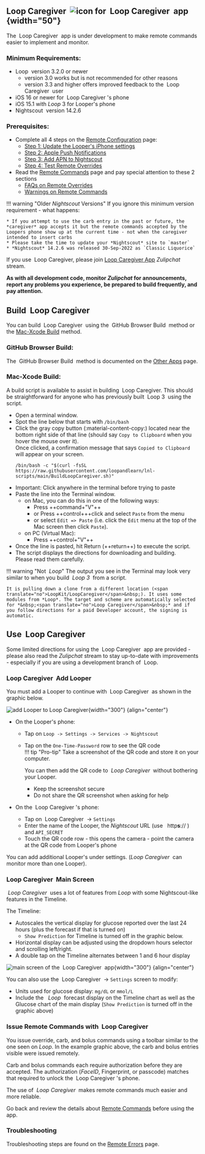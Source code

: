 ## <span translate="no">Loop Caregiver</span>&nbsp;   ![icon for &nbsp;<span translate="no">Loop Caregiver</span>&nbsp; app](img/lcg-icon.jpg){width="50"}

The &nbsp;<span translate="no">Loop Caregiver</span>&nbsp; app is under development to make remote commands easier to implement and monitor.

### Minimum Requirements:

* <span translate="no">Loop</span>&nbsp; version 3.2.0 or newer
    * version 3.0 works but is not recommended for other reasons
    * version 3.3 and higher offers improved feedback to the &nbsp;<span translate="no">Loop Caregiver</span>&nbsp; user
* iOS 16 or newer for &nbsp;<span translate="no">Loop Caregiver</span>&nbsp;&#39;s phone
* iOS 15.1 with *Loop* 3 for Looper&#39;s phone
* <span translate="no">Nightscout</span>&nbsp; version 14.2.6

### Prerequisites:

* Complete all 4 steps on the [Remote Configuration](remote-config.md) page:
    * [Step 1: Update the Looper's iPhone settings](remote-config.md#step-1-update-the-loopers-iphone-settings)
    * [Step 2: Apple Push Notifications](remote-config.md#step-2-apple-push-notifications)
    * [Step 3: Add APN to Nightscout](remote-config.md#step-3-add-apn-to-nightscout)
    * [Step 4: Test Remote Overrides](remote-config.md#step-4-test-remote-overrides)
* Read the [Remote Commands](remote-commands.md) page and pay special attention to these 2 sections
    * [FAQs on Remote Overrides](remote-commands.md#faqs-on-remote-overrides)
    * [Warnings on Remote Commands](remote-commands.md#warnings-on-remote-commands)

!!! warning "Older *Nightscout* Versions"
    If you ignore this minimum version requirement - what happens:

    * If you attempt to use the carb entry in the past or future, the *caregiver* app accepts it but the remote commands accepted by the Loopers phone show up at the current time - not when the caregiver intended to insert carbs
    * Please take the time to update your *Nightscout* site to `master`
    * *Nightscout* 14.2.6 was released 30-Sep-2022 as `Classic Liquorice`

If you use &nbsp;<span translate="no">Loop Caregiver</span>, please join [<span translate="no">Loop Caregiver App</span>](https://loop.zulipchat.com/#narrow/stream/358458-Loop-Caregiver-App) *Zulipchat* stream.

**As with all development code, monitor *Zulipchat* for announcements, report any problems you experience, be prepared to build frequently, and pay attention.**

## Build &nbsp;<span translate="no">Loop Caregiver</span>

You can build &nbsp;<span translate="no">Loop Caregiver</span>&nbsp; using the &nbsp;<span translate="no">GitHub Browser Build</span>&nbsp; method or the [<span translate="no">Mac-Xcode Build</span>](#mac-xcode-build) method.

### GitHub Browser Build:

The &nbsp;<span translate="no">GitHub Browser Build</span>&nbsp; method is documented on the [Other Apps](../gh-actions/gh-other-apps.md) page.

### Mac-Xcode Build:

A build script is available to assist in building &nbsp;<span translate="no">Loop Caregiver</span>. This should be straightforward for anyone who has previously built &nbsp;<span translate="no">Loop 3</span>&nbsp; using the script.

- Open a terminal window. 
- Spot the line below that starts with `/bin/bash`
- Click the gray copy button (:material-content-copy:) located near the bottom right side of that line  (should say `Copy to Clipboard` when you hover the mouse over it).  
  Once clicked, a confirmation message that says `Copied to Clipboard` will appear on your screen.
    ``` { .bash .copy  title="Copy and Paste to start the BuildLoopCaregiver script" }
    /bin/bash -c "$(curl -fsSL https://raw.githubusercontent.com/loopandlearn/lnl-scripts/main/BuildLoopCaregiver.sh)"
    ```
- Important: Click anywhere in the terminal before trying to paste
- Paste the line into the Terminal window.  
    - on Mac, you can do this in one of the following ways:
        - Press ++command+"V"++ 
        - or Press ++control+++click and select `Paste` from the menu 
        - or select `Edit => Paste` (i.e. click the `Edit` menu at the top of the Mac screen then click `Paste`).
    - on PC (Virtual Mac): 
        - Press ++control+"V"++
- Once the line is pasted, hit Return (++return++) to execute the script. 
- The script displays the directions for downloading and building.    
    Please read them carefully.

!!! warning "Not &nbsp;_<span translate="no">Loop</span>_"
    The output you see in the Terminal may look very similar to when you build &nbsp;_<span translate="no">Loop 3</span>_&nbsp; from a script.
    
    It is pulling down a clone from a different location (<span translate="no">LoopKit/LoopCaregiver</span>&nbsp;). It uses some modules from *Loop*. The target and scheme are automatically selected for *&nbsp;<span translate="no">Loop Caregiver</span>&nbsp;* and if you follow directions for a paid Developer account, the signing is automatic.

## Use &nbsp;<span translate="no">Loop Caregiver</span>

Some limited directions for using the &nbsp;<span translate="no">Loop Caregiver</span>&nbsp; app are provided - please also read the *Zulipchat* stream to stay up-to-date with improvements - especially if you are using a development branch of &nbsp;<span translate="no">Loop</span>.

### <span translate="no">Loop Caregiver</span>&nbsp; Add Looper

You must add a Looper to continue with &nbsp;<span translate="no">Loop Caregiver</span>&nbsp; as shown in the graphic below.

![add Looper to Loop Caregiver](img/lcg-add-looper.png){width="300"}
{align="center"}

* On the Looper&#39;s phone:
    * Tap on `Loop -> Settings -> Services -> Nightscout`
    * Tap on the `One-Time-Password` row to see the QR code  
    !!! tip "Pro-tip"
        Take a screenshot of the QR code and store it on your computer.
        
        You can then add the QR code to *&nbsp;<span translate="no">Loop Caregiver</span>&nbsp;* without bothering your Looper.

        * Keep the screenshot secure
        * Do not share the QR screenshot when asking for help

* On the &nbsp;<span translate="no">Loop Caregiver</span>&nbsp;&#39;s phone:
    * Tap on &nbsp;<span translate="no">Loop Caregiver</span>&nbsp; -> `Settings`
    * Enter the name of the Looper, the *Nightscout* URL (use &nbsp;<span translate="no"> http**s**://</span>&nbsp;) and `API_SECRET`
    * Touch the QR code row - this opens the camera - point the camera at the QR code from Looper's phone

You can add additional Looper's under settings. (*<span translate="no">Loop Caregiver</span>&nbsp;* can monitor more than one Looper).

### <span translate="no">Loop Caregiver</span>&nbsp; Main Screen

*&nbsp;<span translate="no">Loop Caregiver</span>&nbsp;* uses a lot of features from *Loop* with some Nightscout-like features in the Timeline.

The Timeline:

* Autoscales the vertical display for glucose reported over the last 24 hours (plus the forecast if that is turned on)
    * `Show Prediction` for Timeline is turned off in the graphic below.
* Horizontal display can be adjusted using the dropdown hours selector and scrolling left/right.
* A double tap on the Timeline alternates between 1 and 6 hour display

![main screen of the &nbsp;<span translate="no">Loop Caregiver</span>&nbsp; app](img/lcg-main.jpg){width="300"}
{align="center"}


You can also use the &nbsp;<span translate="no">Loop Caregiver</span>&nbsp; -> `Settings` screen to modify:

* Units used for glucose display: `mg/dL` or `mmol/L`
* Include the &nbsp;*&nbsp;<span translate="no">Loop</span>&nbsp;* forecast display on the Timeline chart as well as the Glucose chart of the main display (`Show Prediction` is turned off in the graphic above)

### Issue Remote Commands with &nbsp;<span translate="no">Loop Caregiver</span>

You issue override, carb, and bolus commands using a toolbar similar to the one seen on *Loop*. In the example graphic above, the carb and bolus entries visible were issued remotely.

Carb and bolus commands each require authorization before they are accepted. The authorization (*FaceID*, Fingerprint, or passcode) matches that required to unlock the &nbsp;<span translate="no">Loop Caregiver</span>&nbsp;&#39;s phone.

The use of *&nbsp;<span translate="no">Loop Caregiver</span>&nbsp;* makes remote commands much easier and more reliable.

Go back and review the details about [Remote Commands](remote-commands.md) before using the app.

### Troubleshooting

Troubleshooting steps are found on the [Remote Errors](remote-errors.md) page.